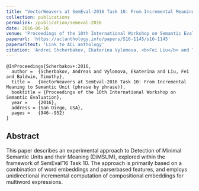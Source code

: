 ```yaml
---
title: "VectorWeavers at SemEval-2016 Task 10: From Incremental Meaning to Semantic Unit (phrase by phrase)"
collection: publications
permalink: /publication/semeval-2016
date: 2016-06-16
venue: 'Proceedings of the 10th International Workshop on Semantic Evaluation'
paperurl: 'https://aclanthology.info/papers/S16-1145/s16-1145'
paperurltext: 'Link to ACL anthology'
citation: 'Andrei Shcherbakov, Ekaterina Vylomova, <b>Fei Liu</b> and Timothy Baldwin (2016) <a href="http://liufly.github.io/files/papers/semeval-2016.pdf"><u>VectorWeavers at SemEval-2016 Task 10: From Incremental Meaning to Semantic Unit (phrase by phrase)</u></a>, In <i>Proceedings of the 10th International Workshop on Semantic Evaluation</i>, San Diego, USA, pp. 946-952.'
---
```


```
@InProceedings{Scherbakov+:2016,
  author = 	{Scherbakov, Andreas and Vylomova, Ekaterina and Liu, Fei and Baldwin, Timothy},
  title = 	{VectorWeavers at SemEval-2016 Task 10: From Incremental Meaning to Semantic Unit (phrase by phrase)},
  booktitle = {Proceedings of the 10th International Workshop on Semantic Evaluation},
  year = 	{2016},
  address = {San Diego, USA},
  pages = 	{946--952}
}
```

## Abstract
This paper describes an experimental approach to Detection of Minimal Semantic Units and their Meaning (DiMSUM), explored within the framework of SemEval’16 Task 10. The approach is primarily based on a combination of word embeddings and parserbased features, and employs unidirectional incremental computation of compositional embeddings for multiword expressions.